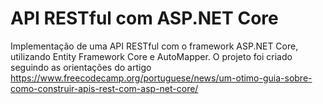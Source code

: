 # API RESTful com ASP.NET Core #

Implementação de uma API RESTful com o framework ASP.NET Core, utilizando Entity Framework Core e AutoMapper. 
O projeto foi criado seguindo as orientações do artigo https://www.freecodecamp.org/portuguese/news/um-otimo-guia-sobre-como-construir-apis-rest-com-asp-net-core/
